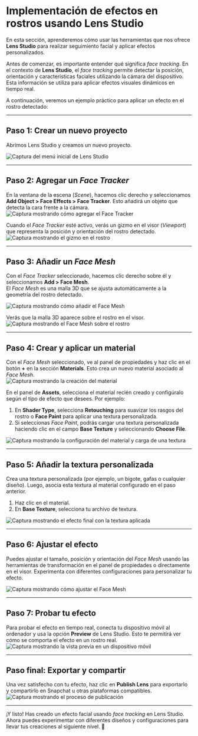 # Implementación de efectos en rostros usando **Lens Studio**

En esta sección, aprenderemos cómo usar las herramientas que nos ofrece **Lens Studio** para realizar seguimiento facial y aplicar efectos personalizados.

Antes de comenzar, es importante entender qué significa _face tracking_. En el contexto de **Lens Studio**, el _face tracking_ permite detectar la posición, orientación y características faciales utilizando la cámara del dispositivo. Esta información se utiliza para aplicar efectos visuales dinámicos en tiempo real.

A continuación, veremos un ejemplo práctico para aplicar un efecto en el rostro detectado:

---

## Paso 1: Crear un nuevo proyecto

Abrimos Lens Studio y creamos un nuevo proyecto.  

![Captura del menú inicial de Lens Studio](https://github.com/user-attachments/assets/29a26e19-aa35-4985-9255-f989cee6e5e7)

---

## Paso 2: Agregar un _Face Tracker_

En la ventana de la escena (_Scene_), hacemos clic derecho y seleccionamos **Add Object > Face Effects > Face Tracker**. Esto añadirá un objeto que detecta la cara frente a la cámara.  
![Captura mostrando cómo agregar el Face Tracker](path/to/screenshot2.png)

Cuando el _Face Tracker_ esté activo, verás un gizmo en el visor (_Viewport_) que representa la posición y orientación del rostro detectado.  
![Captura mostrando el gizmo en el rostro](path/to/screenshot3.png)

---

## Paso 3: Añadir un _Face Mesh_

Con el _Face Tracker_ seleccionado, hacemos clic derecho sobre él y seleccionamos **Add > Face Mesh**.  
El _Face Mesh_ es una malla 3D que se ajusta automáticamente a la geometría del rostro detectado.

![Captura mostrando cómo añadir el Face Mesh](path/to/screenshot4.png)

Verás que la malla 3D aparece sobre el rostro en el visor.  
![Captura mostrando el _Face Mesh_ sobre el rostro](path/to/screenshot5.png)

---

## Paso 4: Crear y aplicar un material

Con el _Face Mesh_ seleccionado, ve al panel de propiedades y haz clic en el botón **+** en la sección **Materials**. Esto crea un nuevo material asociado al _Face Mesh_.  
![Captura mostrando la creación del material](path/to/screenshot6.png)

En el panel de **Assets**, selecciona el material recién creado y configúralo según el tipo de efecto que desees. Por ejemplo:  

1. En **Shader Type**, selecciona **Retouching** para suavizar los rasgos del rostro o **Face Paint** para aplicar una textura personalizada.  
2. Si seleccionas _Face Paint_, podrás cargar una textura personalizada haciendo clic en el campo **Base Texture** y seleccionando **Choose File**.  

![Captura mostrando la configuración del material y carga de una textura](path/to/screenshot7.png)

---

## Paso 5: Añadir la textura personalizada

Crea una textura personalizada (por ejemplo, un bigote, gafas o cualquier diseño). Luego, asocia esta textura al material configurado en el paso anterior.  

1. Haz clic en el material.  
2. En **Base Texture**, selecciona tu archivo de textura.  

![Captura mostrando el efecto final con la textura aplicada](path/to/screenshot8.png)

---

## Paso 6: Ajustar el efecto

Puedes ajustar el tamaño, posición y orientación del _Face Mesh_ usando las herramientas de transformación en el panel de propiedades o directamente en el visor. Experimenta con diferentes configuraciones para personalizar tu efecto.

![Captura mostrando cómo ajustar el _Face Mesh_](path/to/screenshot9.png)

---

## Paso 7: Probar tu efecto

Para probar el efecto en tiempo real, conecta tu dispositivo móvil al ordenador y usa la opción **Preview** de Lens Studio. Esto te permitirá ver cómo se comporta el efecto en un rostro real.  
![Captura mostrando la vista previa en un dispositivo móvil](path/to/screenshot10.png)

---

## Paso final: Exportar y compartir

Una vez satisfecho con tu efecto, haz clic en **Publish Lens** para exportarlo y compartirlo en Snapchat u otras plataformas compatibles.  
![Captura mostrando el proceso de publicación](path/to/screenshot11.png)

---

¡Y listo! Has creado un efecto facial usando _face tracking_ en Lens Studio. Ahora puedes experimentar con diferentes diseños y configuraciones para llevar tus creaciones al siguiente nivel. 🚀


